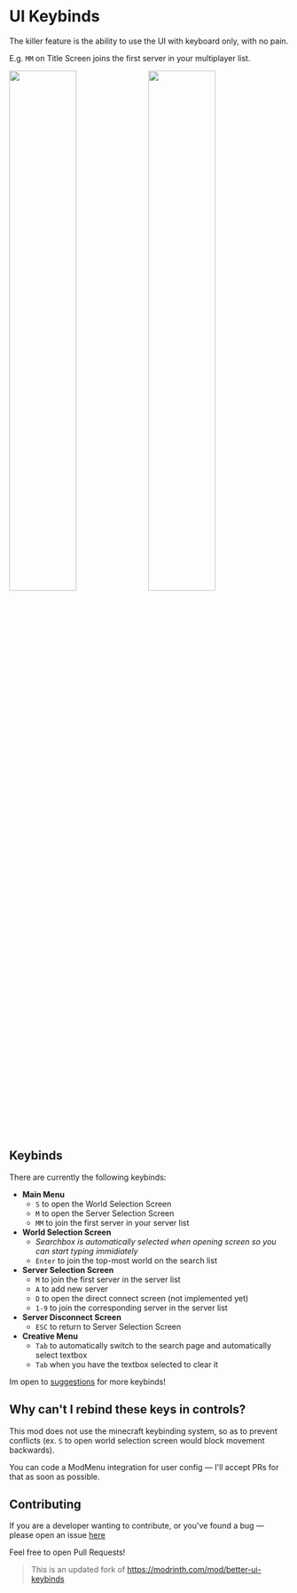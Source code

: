 # UI Keybinds

The killer feature is the ability to use the UI with keyboard only, with no pain.

E.g. `MM` on Title Screen joins the first server in your multiplayer list.

<img src="https://github.com/LukynkaCZE/better-saved-hotbars/assets/48604271/d0863984-dfae-414c-a6be-f86d55908aaa" width="49%" />
<img src="https://github.com/LukynkaCZE/better-saved-hotbars/assets/48604271/2b521695-7537-4b58-91ad-9df3ea1d1780" width="49%" />

## Keybinds

There are currently the following keybinds:

- **Main Menu**
  - `S` to open the World Selection Screen
  - `M` to open the Server Selection Screen
  - `MM` to join the first server in your server list
- **World Selection Screen**
  - _Searchbox is automatically selected when opening screen so you can start typing immidiately_
  - `Enter` to join the top-most world on the search list
- **Server Selection Screen**
  - `M` to join the first server in the server list
  - `A` to add new server
  - `D` to open the direct connect screen (not implemented yet)
  - `1-9` to join the corresponding server in the server list
- **Server Disconnect Screen**
  - `ESC` to return to Server Selection Screen
- **Creative Menu**
  - `Tab` to automatically switch to the search page and automatically select textbox
  - `Tab` when you have the textbox selected to clear it

Im open to [suggestions](https://github.com/artginzburg/ui-keybinds/issues) for more keybinds!

## Why can't I rebind these keys in controls?

This mod does not use the minecraft keybinding system, so as to prevent conflicts (ex. `S` to open world selection screen would block movement backwards).

You can code a ModMenu integration for user config — I'll accept PRs for that as soon as possible.

## Contributing

If you are a developer wanting to contribute, or you've found a bug — please open an issue [here](https://github.com/artginzburg/ui-keybinds/issues)

Feel free to open Pull Requests!

> This is an updated fork of https://modrinth.com/mod/better-ui-keybinds
